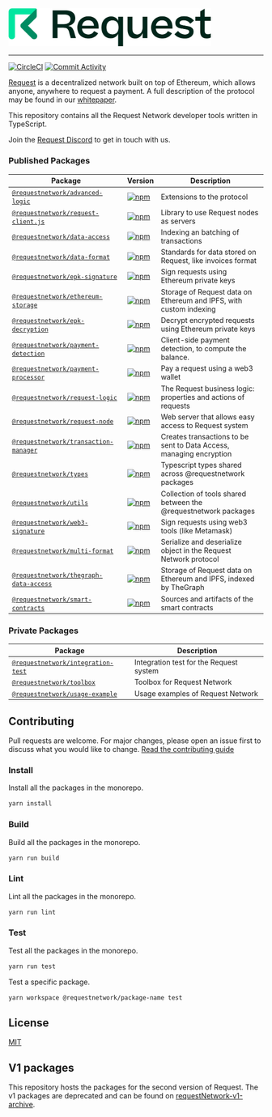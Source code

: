 <img src="https://raw.githubusercontent.com/RequestNetwork/Request/master/Hubs/Request%20Logos/OnLight/png/Request_onlight_reg_green.png" width="400px" >

---

[![CircleCI](https://img.shields.io/circleci/project/github/RequestNetwork/requestNetwork/master.svg)](https://circleci.com/gh/RequestNetwork/requestNetwork)
[![Commit Activity](https://img.shields.io/github/commit-activity/m/RequestNetwork/requestNetwork.svg?color=green)](https://github.com/RequestNetwork/requestNetwork/pulse/monthly)

[Request][website-url] is a decentralized network built on top of Ethereum, which allows anyone, anywhere to request a payment. A full description of the protocol may be found in our [whitepaper][whitepaper-url].

This repository contains all the Request Network developer tools written in TypeScript.

Join the [Request Discord][request-discord-url] to get in touch with us.

[website-url]: https://request.network
[whitepaper-url]: https://request.network/assets/pdf/request_whitepaper.pdf
[request-discord-url]: https://request.network/discord

### Published Packages

| Package                                                                  | Version                                                                                                                                             | Description                                                         |
| ------------------------------------------------------------------------ | --------------------------------------------------------------------------------------------------------------------------------------------------- | ------------------------------------------------------------------- |
| [`@requestnetwork/advanced-logic`](/packages/advanced-logic)             | [![npm](https://img.shields.io/npm/v/@requestnetwork/advanced-logic.svg)](https://www.npmjs.com/package/@requestnetwork/advanced-logic)             | Extensions to the protocol                                          |
| [`@requestnetwork/request-client.js`](/packages/request-client.js)       | [![npm](https://img.shields.io/npm/v/@requestnetwork/request-client.js.svg)](https://www.npmjs.com/package/@requestnetwork/request-client.js)       | Library to use Request nodes as servers                             |
| [`@requestnetwork/data-access`](/packages/data-access)                   | [![npm](https://img.shields.io/npm/v/@requestnetwork/data-access.svg)](https://www.npmjs.com/package/@requestnetwork/data-access)                   | Indexing an batching of transactions                                |
| [`@requestnetwork/data-format`](/packages/data-format)                   | [![npm](https://img.shields.io/npm/v/@requestnetwork/data-format.svg)](https://www.npmjs.com/package/@requestnetwork/data-format)                   | Standards for data stored on Request, like invoices format          |
| [`@requestnetwork/epk-signature`](/packages/epk-signature)               | [![npm](https://img.shields.io/npm/v/@requestnetwork/epk-signature.svg)](https://www.npmjs.com/package/@requestnetwork/epk-signature)               | Sign requests using Ethereum private keys                           |
| [`@requestnetwork/ethereum-storage`](/packages/ethereum-storage)         | [![npm](https://img.shields.io/npm/v/@requestnetwork/ethereum-storage.svg)](https://www.npmjs.com/package/@requestnetwork/ethereum-storage)         | Storage of Request data on Ethereum and IPFS, with custom indexing  |
| [`@requestnetwork/epk-decryption`](/packages/epk-decryption)             | [![npm](https://img.shields.io/npm/v/@requestnetwork/epk-decryption.svg)](https://www.npmjs.com/package/@requestnetwork/epk-decryption)             | Decrypt encrypted requests using Ethereum private keys              |
| [`@requestnetwork/payment-detection`](/packages/payment-detection)       | [![npm](https://img.shields.io/npm/v/@requestnetwork/payment-detection.svg)](https://www.npmjs.com/package/@requestnetwork/payment-detection)       | Client-side payment detection, to compute the balance.              |
| [`@requestnetwork/payment-processor`](/packages/payment-processor)       | [![npm](https://img.shields.io/npm/v/@requestnetwork/payment-processor.svg)](https://www.npmjs.com/package/@requestnetwork/payment-processor)       | Pay a request using a web3 wallet                                   |
| [`@requestnetwork/request-logic`](/packages/request-logic)               | [![npm](https://img.shields.io/npm/v/@requestnetwork/request-logic.svg)](https://www.npmjs.com/package/@requestnetwork/request-logic)               | The Request business logic: properties and actions of requests      |
| [`@requestnetwork/request-node`](/packages/request-node)                 | [![npm](https://img.shields.io/npm/v/@requestnetwork/request-node.svg)](https://www.npmjs.com/package/@requestnetwork/request-node)                 | Web server that allows easy access to Request system                |
| [`@requestnetwork/transaction-manager`](/packages/transaction-manager)   | [![npm](https://img.shields.io/npm/v/@requestnetwork/transaction-manager.svg)](https://www.npmjs.com/package/@requestnetwork/transaction-manager)   | Creates transactions to be sent to Data Access, managing encryption |
| [`@requestnetwork/types`](/packages/types)                               | [![npm](https://img.shields.io/npm/v/@requestnetwork/types.svg)](https://www.npmjs.com/package/@requestnetwork/types)                               | Typescript types shared across @requestnetwork packages             |
| [`@requestnetwork/utils`](/packages/utils)                               | [![npm](https://img.shields.io/npm/v/@requestnetwork/utils.svg)](https://www.npmjs.com/package/@requestnetwork/utils)                               | Collection of tools shared between the @requestnetwork packages     |
| [`@requestnetwork/web3-signature`](/packages/web3-signature)             | [![npm](https://img.shields.io/npm/v/@requestnetwork/web3-signature.svg)](https://www.npmjs.com/package/@requestnetwork/web3-signature)             | Sign requests using web3 tools (like Metamask)                      |
| [`@requestnetwork/multi-format`](/packages/multi-format)                 | [![npm](https://img.shields.io/npm/v/@requestnetwork/multi-format.svg)](https://www.npmjs.com/package/@requestnetwork/multi-format)                 | Serialize and deserialize object in the Request Network protocol    |
| [`@requestnetwork/thegraph-data-access`](/packages/thegraph-data-access) | [![npm](https://img.shields.io/npm/v/@requestnetwork/thegraph-data-access.svg)](https://www.npmjs.com/package/@requestnetwork/thegraph-data-access) | Storage of Request data on Ethereum and IPFS, indexed by TheGraph   |
| [`@requestnetwork/smart-contracts`](/packages/smart-contracts)           | [![npm](https://img.shields.io/npm/v/@requestnetwork/smart-contracts.svg)](https://www.npmjs.com/package/@requestnetwork/smart-contracts)           | Sources and artifacts of the smart contracts                        |

### Private Packages

| Package                                                          | Description                             |
| ---------------------------------------------------------------- | --------------------------------------- |
| [`@requestnetwork/integration-test`](/packages/integration-test) | Integration test for the Request system |
| [`@requestnetwork/toolbox`](/packages/toolbox)                   | Toolbox for Request Network             |
| [`@requestnetwork/usage-example`](/packages/usage-example)       | Usage examples of Request Network       |

## Contributing

Pull requests are welcome. For major changes, please open an issue first to discuss what you would like to change.
[Read the contributing guide](https://github.com/RequestNetwork/requestNetwork/blob/master/CONTRIBUTING.md)

### Install

Install all the packages in the monorepo.

```bash
yarn install
```

### Build

Build all the packages in the monorepo.

```bash
yarn run build
```

### Lint

Lint all the packages in the monorepo.

```bash
yarn run lint
```

### Test

Test all the packages in the monorepo.

```bash
yarn run test
```

Test a specific package.

```bash
yarn workspace @requestnetwork/package-name test
```

## License

[MIT](https://github.com/RequestNetwork/requestNetwork/blob/master/LICENSE)

## V1 packages

This repository hosts the packages for the second version of Request. The v1 packages are deprecated and can be found on [requestNetwork-v1-archive](https://github.com/RequestNetwork/requestNetwork-v1-archive).
